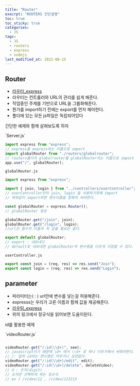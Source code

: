 ```yaml
---
title: "Router"
execrpt: "ROUTERS 간단설명"
toc: true
toc_sticky: true
categories:
  - JS
tags:
  - JS
  - routers
  - express
  - nodejs
last_modified_at: 2022-08-15
---
```


## Router

- [라우터_express](https://expressjs.com/ko/starter/basic-routing.html)
- 라우터는 컨트롤러와 URL의 관리를 쉽게 해준다.
- 작업중인 주제를 기반으로 URL을 그룹화해준다. 
- 뭔가를 import하기 전에는 export를 먼저 해야한다.
- 폴더에 있는 모든 js파일은 독립되어있다

간단한 예제와 함께 살펴보도록 하자  
<div class="notice--primary" markdown="1">
`Server.js`  

```js
import express from "express";
// express를 express라는 이름으로 import
import globalRouter from "./routers/globalrouter";
// routers폴더의 globalrouter를 globalRouter라는 이름으로 import
app.use("/", globalRouter);
```

`globalRouter.js`

```js
import express from "express";

import { join, login } from "../controllers/userController";
// userController안의 join, login 을 사용하기위해 import
// 위와같이 import하면 변수이름을 정확히 써야한다.

const globalRouter = express.Router();
// globalRouter 생성

globalRouter.get("/join", join);
globalRouter.get("/login", login);
//url은 함수의 이름과 꼭 같을 필요는 없다.

export default globalRouter;
// export : 내보내다
// default로 내보내면 globalRouter의 변수명을 다르게 지정할 수 있다.
```

`userController.js`

```js
export const join = (req, res) => res.send("Join");
export const login = (req, res) => res.send("Login");
```
</div>

## parameter

 - 파라미터는( : ) url안에 변수를 넣는걸 허용해준다.
 - expresss는 우리가 고른 이름과 함께 값을 제공해준다.
 - [라우팅_express](https://expressjs.com/ko/guide/routing.html)
 - 위의 링크에서 정규식을 읽어보면 도움이된다.

id를 활용한 예제  
<div class="notice--primary" markdown="1">
`videoRouter.js`

```js

videoRouter.get("/:id(\\d+)", see);
// javascript이기 때문에 \d+ 에서 \\d+ 로 하나 더추가해서 써줘야한다.
// /: 앞의 id라는 변수명은 아무거나 상관없다.
videoRouter.get("/:id(\\d+)/edit", edit);
videoRouter.get("/:id(\\d+)/delete", deleteVideo);
// d : 숫자(digit)
// 숫자만 선택하게 하는 정규식
// ex ) /video/12 , /video/123213
```

</div>

